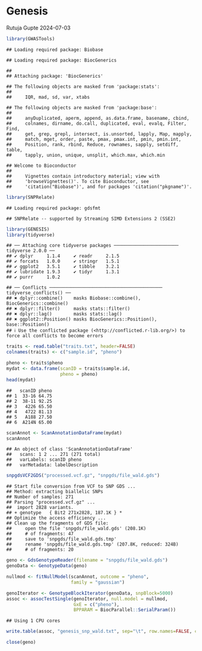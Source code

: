 Genesis
================
Rutuja Gupte
2024-07-03

``` r
library(GWASTools)
```

    ## Loading required package: Biobase

    ## Loading required package: BiocGenerics

    ## 
    ## Attaching package: 'BiocGenerics'

    ## The following objects are masked from 'package:stats':
    ## 
    ##     IQR, mad, sd, var, xtabs

    ## The following objects are masked from 'package:base':
    ## 
    ##     anyDuplicated, aperm, append, as.data.frame, basename, cbind,
    ##     colnames, dirname, do.call, duplicated, eval, evalq, Filter, Find,
    ##     get, grep, grepl, intersect, is.unsorted, lapply, Map, mapply,
    ##     match, mget, order, paste, pmax, pmax.int, pmin, pmin.int,
    ##     Position, rank, rbind, Reduce, rownames, sapply, setdiff, table,
    ##     tapply, union, unique, unsplit, which.max, which.min

    ## Welcome to Bioconductor
    ## 
    ##     Vignettes contain introductory material; view with
    ##     'browseVignettes()'. To cite Bioconductor, see
    ##     'citation("Biobase")', and for packages 'citation("pkgname")'.

``` r
library(SNPRelate)
```

    ## Loading required package: gdsfmt

    ## SNPRelate -- supported by Streaming SIMD Extensions 2 (SSE2)

``` r
library(GENESIS)
library(tidyverse)
```

    ## ── Attaching core tidyverse packages ──────────────────────── tidyverse 2.0.0 ──
    ## ✔ dplyr     1.1.4     ✔ readr     2.1.5
    ## ✔ forcats   1.0.0     ✔ stringr   1.5.1
    ## ✔ ggplot2   3.5.1     ✔ tibble    3.2.1
    ## ✔ lubridate 1.9.3     ✔ tidyr     1.3.1
    ## ✔ purrr     1.0.2

    ## ── Conflicts ────────────────────────────────────────── tidyverse_conflicts() ──
    ## ✖ dplyr::combine()    masks Biobase::combine(), BiocGenerics::combine()
    ## ✖ dplyr::filter()     masks stats::filter()
    ## ✖ dplyr::lag()        masks stats::lag()
    ## ✖ ggplot2::Position() masks BiocGenerics::Position(), base::Position()
    ## ℹ Use the conflicted package (<http://conflicted.r-lib.org/>) to force all conflicts to become errors

``` r
traits <- read.table("traits.txt", header=FALSE)
colnames(traits) <- c("sample.id", "pheno")

pheno <- traits$pheno
mydat <- data.frame(scanID = traits$sample.id,
                    pheno = pheno)
head(mydat)
```

    ##   scanID pheno
    ## 1  33-16 64.75
    ## 2  38-11 92.25
    ## 3   4226 65.50
    ## 4   4722 81.13
    ## 5   A188 27.50
    ## 6  A214N 65.00

``` r
scanAnnot <- ScanAnnotationDataFrame(mydat)
scanAnnot
```

    ## An object of class 'ScanAnnotationDataFrame'
    ##   scans: 1 2 ... 271 (271 total)
    ##   varLabels: scanID pheno
    ##   varMetadata: labelDescription

``` r
snpgdsVCF2GDS("processed.vcf.gz", "snpgds/file_wald.gds")
```

    ## Start file conversion from VCF to SNP GDS ...
    ## Method: extracting biallelic SNPs
    ## Number of samples: 271
    ## Parsing "processed.vcf.gz" ...
    ##  import 2828 variants.
    ## + genotype   { Bit2 271x2828, 187.1K } *
    ## Optimize the access efficiency ...
    ## Clean up the fragments of GDS file:
    ##     open the file 'snpgds/file_wald.gds' (208.1K)
    ##     # of fragments: 47
    ##     save to 'snpgds/file_wald.gds.tmp'
    ##     rename 'snpgds/file_wald.gds.tmp' (207.8K, reduced: 324B)
    ##     # of fragments: 20

``` r
geno <- GdsGenotypeReader(filename = "snpgds/file_wald.gds")
genoData <- GenotypeData(geno)
```

``` r
nullmod <- fitNullModel(scanAnnot, outcome = "pheno", 
                        family = "gaussian")
```

``` r
genoIterator <- GenotypeBlockIterator(genoData, snpBlock=5000)
assoc <- assocTestSingle(genoIterator, null.model = nullmod,
                         GxE = c("pheno"),
                         BPPARAM = BiocParallel::SerialParam())
```

    ## Using 1 CPU cores

``` r
write.table(assoc, "genesis_snp_wald.txt", sep="\t", row.names=FALSE, col.names=TRUE)
```

``` r
close(geno)
```
